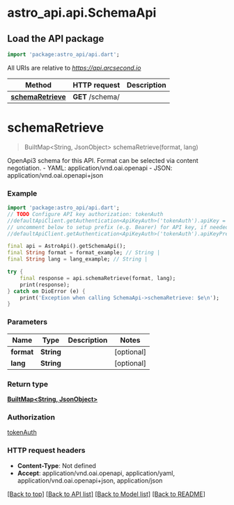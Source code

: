 # astro_api.api.SchemaApi

## Load the API package
```dart
import 'package:astro_api/api.dart';
```

All URIs are relative to *https://api.arcsecond.io*

Method | HTTP request | Description
------------- | ------------- | -------------
[**schemaRetrieve**](SchemaApi.md#schemaretrieve) | **GET** /schema/ | 


# **schemaRetrieve**
> BuiltMap<String, JsonObject> schemaRetrieve(format, lang)



OpenApi3 schema for this API. Format can be selected via content negotiation.  - YAML: application/vnd.oai.openapi - JSON: application/vnd.oai.openapi+json

### Example
```dart
import 'package:astro_api/api.dart';
// TODO Configure API key authorization: tokenAuth
//defaultApiClient.getAuthentication<ApiKeyAuth>('tokenAuth').apiKey = 'YOUR_API_KEY';
// uncomment below to setup prefix (e.g. Bearer) for API key, if needed
//defaultApiClient.getAuthentication<ApiKeyAuth>('tokenAuth').apiKeyPrefix = 'Bearer';

final api = AstroApi().getSchemaApi();
final String format = format_example; // String | 
final String lang = lang_example; // String | 

try {
    final response = api.schemaRetrieve(format, lang);
    print(response);
} catch on DioError (e) {
    print('Exception when calling SchemaApi->schemaRetrieve: $e\n');
}
```

### Parameters

Name | Type | Description  | Notes
------------- | ------------- | ------------- | -------------
 **format** | **String**|  | [optional] 
 **lang** | **String**|  | [optional] 

### Return type

[**BuiltMap&lt;String, JsonObject&gt;**](JsonObject.md)

### Authorization

[tokenAuth](../README.md#tokenAuth)

### HTTP request headers

 - **Content-Type**: Not defined
 - **Accept**: application/vnd.oai.openapi, application/yaml, application/vnd.oai.openapi+json, application/json

[[Back to top]](#) [[Back to API list]](../README.md#documentation-for-api-endpoints) [[Back to Model list]](../README.md#documentation-for-models) [[Back to README]](../README.md)

